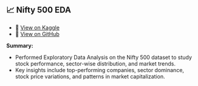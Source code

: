 ## 📈 Nifty 500 EDA
- 🔗 [View on Kaggle](https://www.kaggle.com/code/sushantkalsar/nifty-500-eda-sushant-kalsar)
- 📂 [View on GitHub](https://github.com/Sushant0121/Nifty-500_EDA)

**Summary:**  
* Performed Exploratory Data Analysis on the Nifty 500 dataset to study stock performance, sector-wise distribution, and market trends.  
* Key insights include top-performing companies, sector dominance, stock price variations, and patterns in market capitalization.

